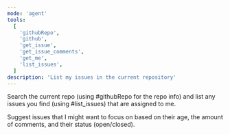 ```yaml
---
mode: 'agent'
tools:
  [
    'githubRepo',
    'github',
    'get_issue',
    'get_issue_comments',
    'get_me',
    'list_issues',
  ]
description: 'List my issues in the current repository'
---
```


Search the current repo (using #githubRepo for the repo info) and list any issues you find (using #list_issues) that are assigned to me.

Suggest issues that I might want to focus on based on their age, the amount of comments, and their status (open/closed).
